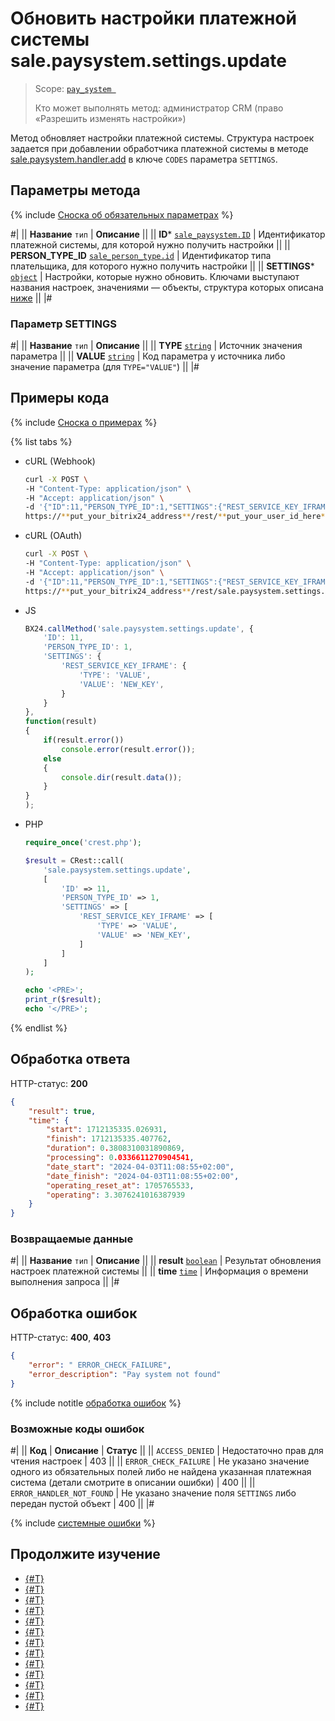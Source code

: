 # Обновить настройки платежной системы sale.paysystem.settings.update

> Scope: [`pay_system `](../scopes/permissions.md)
>
> Кто может выполнять метод: администратор CRM (право «Разрешить изменять настройки»)

Метод обновляет настройки платежной системы. Структура настроек задается при добавлении обработчика платежной системы в методе [sale.paysystem.handler.add](./sale-pay-system-handler-add.md) в ключе `CODES` параметра `SETTINGS`.

## Параметры метода

{% include [Сноска об обязательных параметрах](../../_includes/required.md) %}

#|
|| **Название**
`тип` | **Описание** ||
|| **ID***
[`sale_paysystem.ID`](../sale/data-types.md) | Идентификатор платежной системы, для которой нужно получить настройки
||
|| **PERSON_TYPE_ID**
[`sale_person_type.id`](../sale/data-types.md) | Идентификатор типа плательщика, для которого нужно получить настройки
||
|| **SETTINGS***
[`object`](../data-types.md) | Настройки, которые нужно обновить. Ключами выступают названия настроек, значениями — объекты, структура которых описана [ниже](#parametr-settings)
||
|#

### Параметр SETTINGS

#|
|| **Название**
`тип` | **Описание** ||
|| **TYPE**
[`string`](../data-types.md) | Источник значения параметра ||
|| **VALUE**
[`string`](../data-types.md) | Код параметра у источника либо значение параметра (для `TYPE="VALUE"`) ||
|#

## Примеры кода

{% include [Сноска о примерах](../../_includes/examples.md) %}

{% list tabs %}

- cURL (Webhook)

    ```bash
    curl -X POST \
    -H "Content-Type: application/json" \
    -H "Accept: application/json" \
    -d '{"ID":11,"PERSON_TYPE_ID":1,"SETTINGS":{"REST_SERVICE_KEY_IFRAME":{"TYPE":"VALUE","VALUE":"NEW_KEY"}}}' \
    https://**put_your_bitrix24_address**/rest/**put_your_user_id_here**/**put_your_webhook_here**/sale.paysystem.settings.update
    ```

- cURL (OAuth)

    ```bash
    curl -X POST \
    -H "Content-Type: application/json" \
    -H "Accept: application/json" \
    -d '{"ID":11,"PERSON_TYPE_ID":1,"SETTINGS":{"REST_SERVICE_KEY_IFRAME":{"TYPE":"VALUE","VALUE":"NEW_KEY"}},"auth":"**put_access_token_here**"}' \
    https://**put_your_bitrix24_address**/rest/sale.paysystem.settings.update
    ```

- JS

    ```js
    BX24.callMethod('sale.paysystem.settings.update', {
        'ID': 11,
        'PERSON_TYPE_ID': 1,
        'SETTINGS': {
            'REST_SERVICE_KEY_IFRAME': {
                'TYPE': 'VALUE',
                'VALUE': 'NEW_KEY',
            }
        }
    }, 
    function(result) 
    { 
        if(result.error()) 
            console.error(result.error()); 
        else 
        { 
            console.dir(result.data()); 
        } 
    } 
    );
    ```

- PHP

    ```php
    require_once('crest.php');

    $result = CRest::call(
        'sale.paysystem.settings.update',
        [
            'ID' => 11,
            'PERSON_TYPE_ID' => 1,
            'SETTINGS' => [
                'REST_SERVICE_KEY_IFRAME' => [
                    'TYPE' => 'VALUE',
                    'VALUE' => 'NEW_KEY',
                ]
            ]
        ]
    );

    echo '<PRE>';
    print_r($result);
    echo '</PRE>';
    ```

{% endlist %}

## Обработка ответа

HTTP-статус: **200**

```json
{
    "result": true,
    "time": {
        "start": 1712135335.026931,
        "finish": 1712135335.407762,
        "duration": 0.3808310031890869,
        "processing": 0.0336611270904541,
        "date_start": "2024-04-03T11:08:55+02:00",
        "date_finish": "2024-04-03T11:08:55+02:00",
        "operating_reset_at": 1705765533,
        "operating": 3.3076241016387939
    }
}
```

### Возвращаемые данные

#|
|| **Название**
`тип` | **Описание** ||
|| **result**
[`boolean`](../data-types.md) | Результат обновления настроек платежной системы ||
|| **time**
[`time`](../data-types.md) | Информация о времени выполнения запроса ||
|#

## Обработка ошибок

HTTP-статус: **400**, **403**

```json
{
    "error": " ERROR_CHECK_FAILURE",
    "error_description": "Pay system not found"
}
```

{% include notitle [обработка ошибок](../../_includes/error-info.md) %}

### Возможные коды ошибок

#|
|| **Код** | **Описание** | **Статус** ||
|| `ACCESS_DENIED` | Недостаточно прав для чтения настроек | 403 ||
|| `ERROR_CHECK_FAILURE` | Не указано значение одного из обязательных полей либо не найдена указанная платежная система (детали смотрите в описании ошибки) | 400 ||
|| `ERROR_HANDLER_NOT_FOUND` | Не указано значение поля `SETTINGS` либо передан пустой объект | 400 ||
|#

{% include [системные ошибки](../../_includes/system-errors.md) %}

## Продолжите изучение

- [{#T}](./sale-pay-system-handler-add.md)
- [{#T}](./sale-pay-system-handler-update.md)
- [{#T}](./sale-pay-system-handler-list.md)
- [{#T}](./sale-pay-system-handler-delete.md)
- [{#T}](./sale-pay-system-add.md)
- [{#T}](./sale-pay-system-update.md)
- [{#T}](./sale-pay-system-list.md)
- [{#T}](./sale-pay-system-settings-get.md)
- [{#T}](./sale-pay-system-delete.md)
- [{#T}](./sale-pay-system-pay-payment.md)
- [{#T}](./sale-pay-system-pay-invoice.md)
- [{#T}](./sale-pay-system-settings-payment-get.md)
- [{#T}](./sale-pay-system-settings-invoice-get.md)